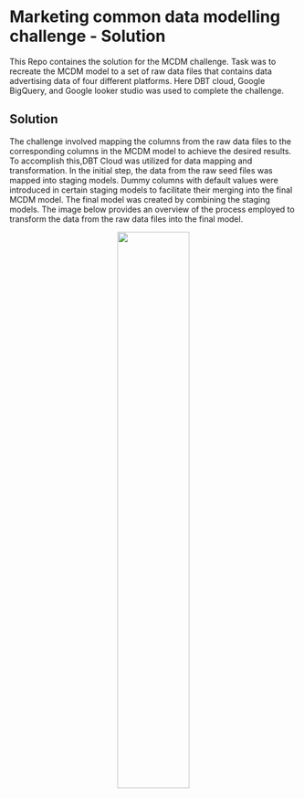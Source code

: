# Marketing common data modelling challenge - Solution
This Repo containes the solution for the MCDM challenge. Task was to recreate the MCDM model to a set of raw data files that contains data advertising data of four different platforms. Here DBT cloud, Google BigQuery, and Google looker studio was used to complete the challenge.

## Solution
The challenge involved mapping the columns from the raw data files to the corresponding columns in the MCDM model to achieve the desired results. To accomplish this,DBT Cloud was utilized for data mapping and transformation. In the initial step, the data from the raw seed files was mapped into staging models. Dummy columns with default values were introduced in certain staging models to facilitate their merging into the final MCDM model. The final model was created by combining the staging models. The image below provides an overview of the process employed to transform the data from the raw data files into the final model.

<p align="center">
  <image src = https://github.com/vihan125/DBT_exersice/blob/main/solution_DAG.PNG width="50%" height="50%">
</p>




